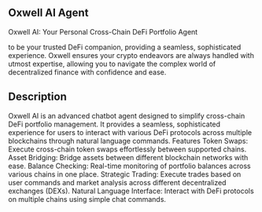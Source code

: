 ## Oxwell AI Agent

Oxwell AI: Your Personal Cross-Chain DeFi Portfolio Agent

to be your trusted DeFi companion, providing a seamless, sophisticated experience. Oxwell ensures your crypto endeavors are always handled with utmost expertise, allowing you to navigate the complex world of decentralized finance with confidence and ease.

## Description

Oxwell AI is an advanced chatbot agent designed to simplify cross-chain DeFi portfolio management. It provides a seamless, sophisticated experience for users to interact with various DeFi protocols across multiple blockchains through natural language commands.
Features
Token Swaps: Execute cross-chain token swaps effortlessly between supported chains.
Asset Bridging: Bridge assets between different blockchain networks with ease.
Balance Checking: Real-time monitoring of portfolio balances across various chains in one place.
Strategic Trading: Execute trades based on user commands and market analysis across different decentralized exchanges (DEXs).
Natural Language Interface: Interact with DeFi protocols on multiple chains using simple chat commands.